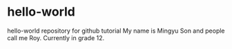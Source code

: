 # hello-world
hello-world repository for github tutorial
My name is Mingyu Son and people call me Roy.
Currently in grade 12.
